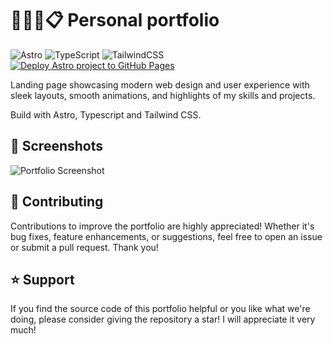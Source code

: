 # 👨🏻‍💻📋 Personal portfolio
![Astro](https://img.shields.io/badge/astro-%232C2052.svg?style=flat-square&logo=astro&logoColor=white)
![TypeScript](https://img.shields.io/badge/typescript-%23007ACC.svg?style=flat-square&logo=typescript&logoColor=white)
![TailwindCSS](https://img.shields.io/badge/tailwindcss-%2338B2AC.svg?style=flat-square&logo=tailwind-css&logoColor=white)
[![Deploy Astro project to GitHub Pages](https://github.com/bautista225/portfolio/actions/workflows/deploy.yml/badge.svg)](https://github.com/bautista225/portfolio/actions/workflows/deploy.yml)

Landing page showcasing modern web design and user experience with sleek layouts, smooth animations, and highlights of my skills and projects.

Build with Astro, Typescript and Tailwind CSS.

## 📖 Screenshots
![Portfolio Screenshot](https://github.com/user-attachments/assets/0488e925-9755-4488-9454-2763009b1cb4)


<!--- Revisar para descripciones: https://aayushbharti.in/about --->

## 🤝 Contributing
Contributions to improve the portfolio are highly appreciated! Whether it's bug fixes, feature enhancements, or suggestions, feel free to open an issue or submit a pull request. Thank you!

## ⭐ Support
If you find the source code of this portfolio helpful or you like what we're doing, please consider giving the repository a star! I will appreciate it very much!
